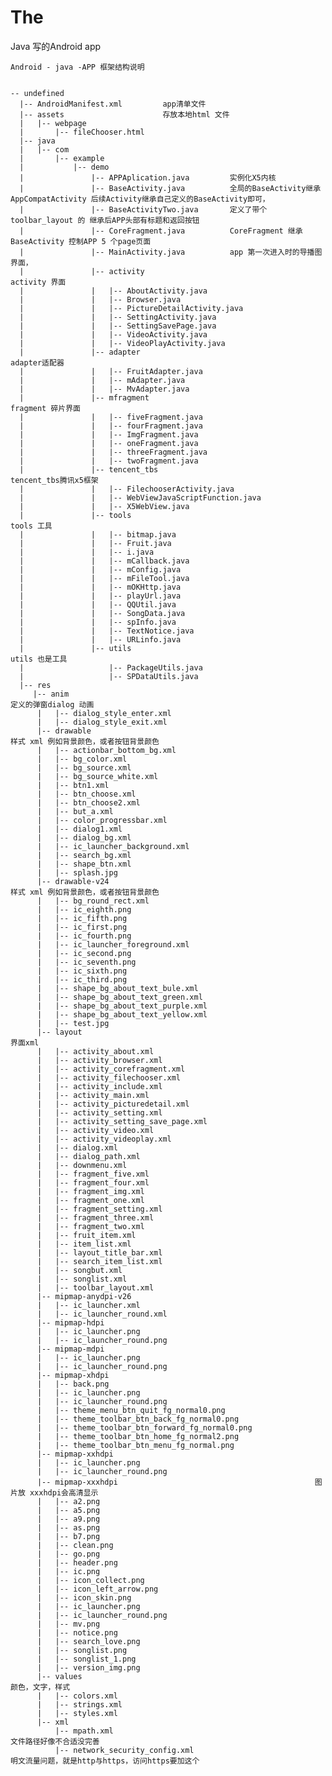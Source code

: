 # The
Java 写的Android app


    Android - java -APP 框架结构说明  

  
    -- undefined
      |-- AndroidManifest.xml         app清单文件
      |-- assets                      存放本地html 文件
      |   |-- webpage
      |       |-- fileChooser.html
      |-- java
      |   |-- com
      |       |-- example
      |           |-- demo
      |               |-- APPAplication.java         实例化X5内核
      |               |-- BaseActivity.java          全局的BaseActivity继承 AppCompatActivity 后续Activity继承自己定义的BaseActivity即可，
      |               |-- BaseActivityTwo.java       定义了带个 toolbar_layout 的 继承后APP头部有标题和返回按钮
      |               |-- CoreFragment.java          CoreFragment 继承BaseActivity 控制APP 5 个page页面
      |               |-- MainActivity.java          app 第一次进入时的导播图界面，
      |               |-- activity                                          activity 界面
      |               |   |-- AboutActivity.java
      |               |   |-- Browser.java
      |               |   |-- PictureDetailActivity.java
      |               |   |-- SettingActivity.java
      |               |   |-- SettingSavePage.java
      |               |   |-- VideoActivity.java
      |               |   |-- VideoPlayActivity.java
      |               |-- adapter                                            adapter适配器
      |               |   |-- FruitAdapter.java
      |               |   |-- mAdapter.java
      |               |   |-- MvAdapter.java
      |               |-- mfragment                                          fragment 碎片界面
      |               |   |-- fiveFragment.java
      |               |   |-- fourFragment.java
      |               |   |-- ImgFragment.java
      |               |   |-- oneFragment.java
      |               |   |-- threeFragment.java
      |               |   |-- twoFragment.java
      |               |-- tencent_tbs                                         tencent_tbs腾讯x5框架
      |               |   |-- FilechooserActivity.java
      |               |   |-- WebViewJavaScriptFunction.java
      |               |   |-- X5WebView.java
      |               |-- tools                                               tools 工具
      |               |   |-- bitmap.java
      |               |   |-- Fruit.java
      |               |   |-- i.java
      |               |   |-- mCallback.java
      |               |   |-- mConfig.java
      |               |   |-- mFileTool.java
      |               |   |-- mOKHttp.java
      |               |   |-- playUrl.java
      |               |   |-- QQUtil.java
      |               |   |-- SongData.java
      |               |   |-- spInfo.java
      |               |   |-- TextNotice.java
      |               |   |-- URLinfo.java
      |               |-- utils                                                utils 也是工具
      |                   |-- PackageUtils.java
      |                   |-- SPDataUtils.java
      |-- res
         |-- anim                                                           定义的弹窗dialog 动画
          |   |-- dialog_style_enter.xml
          |   |-- dialog_style_exit.xml
          |-- drawable                                                        样式 xml 例如背景颜色，或者按钮背景颜色
          |   |-- actionbar_bottom_bg.xml
          |   |-- bg_color.xml
          |   |-- bg_source.xml
          |   |-- bg_source_white.xml
          |   |-- btn1.xml
          |   |-- btn_choose.xml
          |   |-- btn_choose2.xml
          |   |-- but_a.xml
          |   |-- color_progressbar.xml
          |   |-- dialog1.xml
          |   |-- dialog_bg.xml
          |   |-- ic_launcher_background.xml
          |   |-- search_bg.xml
          |   |-- shape_btn.xml
          |   |-- splash.jpg
          |-- drawable-v24                                                     样式 xml 例如背景颜色，或者按钮背景颜色
          |   |-- bg_round_rect.xml
          |   |-- ic_eighth.png
          |   |-- ic_fifth.png
          |   |-- ic_first.png
          |   |-- ic_fourth.png
          |   |-- ic_launcher_foreground.xml
          |   |-- ic_second.png
          |   |-- ic_seventh.png
          |   |-- ic_sixth.png
          |   |-- ic_third.png
          |   |-- shape_bg_about_text_bule.xml
          |   |-- shape_bg_about_text_green.xml
          |   |-- shape_bg_about_text_purple.xml
          |   |-- shape_bg_about_text_yellow.xml
          |   |-- test.jpg
          |-- layout                                                             界面xml                                                      
          |   |-- activity_about.xml
          |   |-- activity_browser.xml
          |   |-- activity_corefragment.xml
          |   |-- activity_filechooser.xml
          |   |-- activity_include.xml
          |   |-- activity_main.xml
          |   |-- activity_picturedetail.xml
          |   |-- activity_setting.xml
          |   |-- activity_setting_save_page.xml
          |   |-- activity_video.xml
          |   |-- activity_videoplay.xml
          |   |-- dialog.xml
          |   |-- dialog_path.xml
          |   |-- downmenu.xml
          |   |-- fragment_five.xml
          |   |-- fragment_four.xml
          |   |-- fragment_img.xml
          |   |-- fragment_one.xml
          |   |-- fragment_setting.xml
          |   |-- fragment_three.xml
          |   |-- fragment_two.xml
          |   |-- fruit_item.xml
          |   |-- item_list.xml
          |   |-- layout_title_bar.xml
          |   |-- search_item_list.xml
          |   |-- songbut.xml
          |   |-- songlist.xml
          |   |-- toolbar_layout.xml
          |-- mipmap-anydpi-v26
          |   |-- ic_launcher.xml
          |   |-- ic_launcher_round.xml
          |-- mipmap-hdpi
          |   |-- ic_launcher.png
          |   |-- ic_launcher_round.png
          |-- mipmap-mdpi
          |   |-- ic_launcher.png
          |   |-- ic_launcher_round.png
          |-- mipmap-xhdpi
          |   |-- back.png
          |   |-- ic_launcher.png
          |   |-- ic_launcher_round.png
          |   |-- theme_menu_btn_quit_fg_normal0.png
          |   |-- theme_toolbar_btn_back_fg_normal0.png
          |   |-- theme_toolbar_btn_forward_fg_normal0.png
          |   |-- theme_toolbar_btn_home_fg_normal2.png
          |   |-- theme_toolbar_btn_menu_fg_normal.png
          |-- mipmap-xxhdpi
          |   |-- ic_launcher.png
          |   |-- ic_launcher_round.png
          |-- mipmap-xxxhdpi                                            图片放 xxxhdpi会高清显示
          |   |-- a2.png 
          |   |-- a5.png
          |   |-- a9.png
          |   |-- as.png
          |   |-- b7.png
          |   |-- clean.png
          |   |-- go.png
          |   |-- header.png
          |   |-- ic.png
          |   |-- icon_collect.png
          |   |-- icon_left_arrow.png
          |   |-- icon_skin.png
          |   |-- ic_launcher.png
          |   |-- ic_launcher_round.png
          |   |-- mv.png
          |   |-- notice.png
          |   |-- search_love.png
          |   |-- songlist.png
          |   |-- songlist_1.png
          |   |-- version_img.png
          |-- values                                                      颜色，文字，样式
          |   |-- colors.xml
          |   |-- strings.xml
          |   |-- styles.xml
          |-- xml 
              |-- mpath.xml                                              文件路径好像不合适没完善
              |-- network_security_config.xml                            明文流量问题，就是http与https，访问https要加这个
